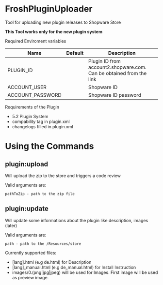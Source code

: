 # FroshPluginUploader

Tool for uploading new plugin releases to Shopware Store

**This Tool works only for the new plugin system**

Required Enviroment variables

| Name             	| Default 	| Description                                                         	|
|------------------	|---------	|---------------------------------------------------------------------	|
| PLUGIN_ID        	|         	| Plugin ID from account2.shopware.com. Can be obtained from the link 	|
| ACCOUNT_USER     	|         	| Shopware ID                                                         	|
| ACCOUNT_PASSWORD 	|         	| Shopware ID password                                                	|

Requirements of the Plugin

* 5.2 Plugin System
* compability tag in plugin.xml
* changelogs filled in plugin.xml

# Using the Commands

## plugin:upload

Will upload the zip to the store and triggers a code review

Valid arguments are:

```
pathToZip - path to the zip file
```


## plugin:update

Will update some informations about the plugin like description, images (later)

Valid arguments are:

```
path - path to the /Resources/store
```

Currently supported files:

* [lang].html (e.g de.html) for Description
* [lang]_manual.html (e.g de_manual.html) for Install Instruction
* images/0.(png|jpg|jpeg) will be used for Images. First image will be used as preview image.